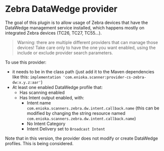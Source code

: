 # Zebra DataWedge provider

The goal of this plugin is to allow usage of Zebra devices that have the DataWedge management
service installed, which happens mostly on integrated Zebra devices (TC26, TC27, TC55...).

> Warning: there are multiple different providers that can manage those devices! Take care only to
> have the one you want enabled, using the include or exclude provider search parameters.

To use this provider:

* it needs to be in the class path (just add it to the Maven dependencies like
  this: `implementation 'com.enioka.scanner:provider-cs-zebra-dw:x.y.z:aar'`)
* At least one enabled DataWedge profile that:
    * Has scanning enabled
    * Has Intent output enabled, with:
        * Intent name `com.enioka.scanners.zebra.dw.intent.callback.name` (this can be modified by
          changing the string resource named `com.enioka.scanners.zebra.dw.intent.callback.name`)
        * No Intent Category
        * Intent Delivery set to `Broadcast Intent`

Note that in this version, the provider does not modify or create DataWedge profiles. This is being
considered.